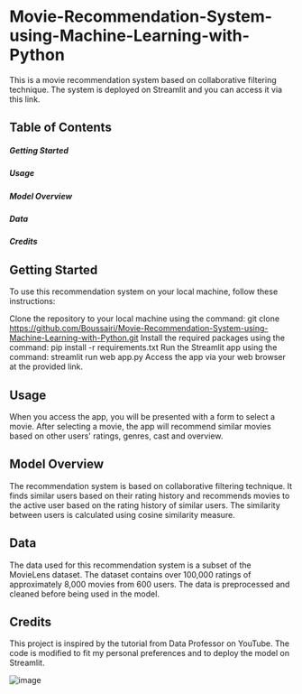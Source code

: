 # Movie-Recommendation-System-using-Machine-Learning-with-Python
This is a movie recommendation system based on collaborative filtering technique. The system is deployed on Streamlit and you can access it via this link.

## Table of Contents

##### Getting Started
##### Usage
##### Model Overview
##### Data
##### Credits




## Getting Started
To use this recommendation system on your local machine, follow these instructions:

Clone the repository to your local machine using the command: git clone https://github.com/Boussairi/Movie-Recommendation-System-using-Machine-Learning-with-Python.git
Install the required packages using the command: pip install -r requirements.txt
Run the Streamlit app using the command: streamlit run web app.py
Access the app via your web browser at the provided link.

## Usage
When you access the app, you will be presented with a form to select a movie. After selecting a movie, the app will recommend similar movies based on other users' ratings, genres, cast and overview.

## Model Overview
The recommendation system is based on collaborative filtering technique. It finds similar users based on their rating history and recommends movies to the active user based on the rating history of similar users. The similarity between users is calculated using cosine similarity measure.

## Data
The data used for this recommendation system is a subset of the MovieLens dataset. The dataset contains over 100,000 ratings of approximately 8,000 movies from 600 users. The data is preprocessed and cleaned before being used in the model.

## Credits
This project is inspired by the tutorial from Data Professor on YouTube. The code is modified to fit my personal preferences and to deploy the model on Streamlit.




![image](https://user-images.githubusercontent.com/103688769/229285964-6843f406-69da-4615-a125-1db94cf1868c.png)
